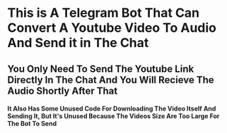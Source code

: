 # This is A Telegram Bot That Can Convert A Youtube Video To Audio And Send it in The Chat

<h2> You Only Need To Send The Youtube Link Directly In The Chat And You Will Recieve The Audio Shortly After That</h2>
<h4>It Also Has Some Unused Code For Downloading The Video Itself And Sending It, But It's Unused Because The Videos Size Are Too Large For The Bot To Send</h4>

